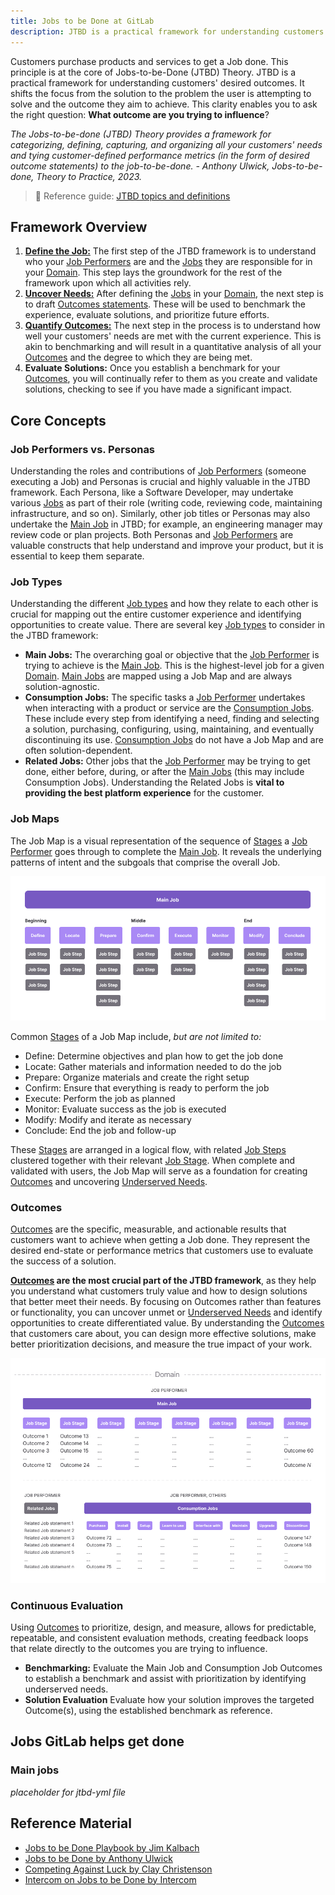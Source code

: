 ```yaml
---
title: Jobs to be Done at GitLab
description: JTBD is a practical framework for understanding customers' desired outcomes.
---
```


Customers purchase products and services to get a Job done. This principle is at the core of Jobs-to-be-Done (JTBD) Theory. JTBD is a practical framework for understanding customers' desired outcomes. It shifts the focus from the solution to the problem the user is attempting to solve and the outcome they aim to achieve. This clarity enables you to ask the right question: **What outcome are you trying to influence**?

_The Jobs-to-be-done (JTBD) Theory provides a framework for categorizing, defining, capturing, and organizing all your customers' needs and tying customer-defined performance metrics (in the form of desired outcome statements) to the job-to-be-done. - Anthony Ulwick, Jobs-to-be-done, Theory to Practice, 2023._

>🔗 Reference guide: [JTBD topics and definitions](/handbook/product/ux/jobs-to-be-done/jtbd_topics__definitions)

## Framework Overview

1. **[Define the Job:](/handbook/product/ux/jobs-to-be-done/jtbd-playbook)** The first step of the JTBD framework is to understand who your [Job Performers](/handbook/product/ux/jobs-to-be-done/jtbd_topics__definitions/#Job-Performers) are and the [Jobs](/handbook/product/ux/jobs-to-be-done/jtbd_topics__definitions/#Job-types) they are responsible for in your [Domain](/handbook/product/ux/jobs-to-be-done/jtbd_topics__definitions/#domain). This step lays the groundwork for the rest of the framework upon which all activities rely.
2. **[Uncover Needs:](/handbook/product/ux/jobs-to-be-done/jtbd-playbook)** After defining the [Jobs](/handbook/product/ux/jobs-to-be-done/jtbd_topics__definitions/#Job-types) in your [Domain](/handbook/product/ux/jobs-to-be-done/jtbd_topics__definitions/#domain), the next step is to draft [Outcomes statements](/handbook/product/ux/jobs-to-be-done/jtbd_topics__definitions/#Outcome-statements). These will be used to benchmark the experience, evaluate solutions, and prioritize future efforts.
3. **[Quantify Outcomes:](/handbook/product/ux/jobs-to-be-done/jtbd-playbook/#Exercise-2:-Synthesize-Outcomes)** The next step in the process is to understand how well your customers' needs are met with the current experience. This is akin to benchmarking and will result in a quantitative analysis of all your [Outcomes](/handbook/product/ux/jobs-to-be-done/jtbd_topics__definitions/#Outcomes) and the degree to which they are being met.
4. **Evaluate Solutions:** Once you establish a benchmark for your [Outcomes](/handbook/product/ux/jobs-to-be-done/jtbd_topics__definitions/#Outcomes), you will continually refer to them as you create and validate solutions, checking to see if you have made a significant impact.

## Core Concepts

### Job Performers vs. Personas

Understanding the roles and contributions of [Job Performers](/handbook/product/ux/jobs-to-be-done/jtbd_topics__definitions/#Job-Performers) (someone executing a Job) and Personas is crucial and highly valuable in the JTBD framework. Each Persona, like a Software Developer, may undertake various [Jobs](handbook/product/ux/jobs-to-be-done/jtbd_topics__definitions/#job-types) as part of their role (writing code, reviewing code, maintaining infrastructure, and so on). Similarly, other job titles or Personas may also undertake the [Main Job](/handbook/product/ux/jobs-to-be-done/jtbd_topics__definitions/#main-jobs) in JTBD; for example, an engineering manager may review code or plan projects. Both Personas and [Job Performers](/handbook/product/ux/jobs-to-be-done/jtbd_topics__definitions/#Job-Performers) are valuable constructs that help understand and improve your product, but it is essential to keep them separate.

### Job Types

Understanding the different [Job types](handbook/product/ux/jobs-to-be-done/jtbd_topics__definitions/#job-types) and how they relate to each other is crucial for mapping out the entire customer experience and identifying opportunities to create value. There are several key [Job types](handbook/product/ux/jobs-to-be-done/jtbd_topics__definitions/#job-types) to consider in the JTBD framework:

- **Main Jobs:** The overarching goal or objective that the [Job Performer](/handbook/product/ux/jobs-to-be-done/jtbd_topics__definitions/#Job-Performers) is trying to achieve is the [Main Job](/handbook/product/ux/jobs-to-be-done/jtbd_topics__definitions/#Main-Jobs). This is the highest-level job for a given [Domain](/handbook/product/ux/jobs-to-be-done/jtbd_topics__definitions/#domain). [Main Jobs](/handbook/product/ux/jobs-to-be-done/jtbd_topics__definitions/#Main-Jobs) are mapped using a Job Map and are always solution-agnostic.
- **Consumption Jobs:** The specific tasks a [Job Performer](/handbook/product/ux/jobs-to-be-done/jtbd_topics__definitions/#Job-Performers) undertakes when interacting with a product or service are the [Consumption Jobs](/handbook/product/ux/jobs-to-be-done/jtbd_topics__definitions/#Consumption-Jobs). These include every step from identifying a need, finding and selecting a solution, purchasing, configuring, using, maintaining, and eventually discontinuing its use. [Consumption Jobs](/handbook/product/ux/jobs-to-be-done/jtbd_topics__definitions/#Consumption-Jobs) do not have a Job Map and are often solution-dependent.
- **Related Jobs:** Other jobs that the [Job Performer](/handbook/product/ux/jobs-to-be-done/jtbd_topics__definitions/#Job-Performers) may be trying to get done, either before, during, or after the [Main Jobs](/handbook/product/ux/jobs-to-be-done/jtbd_topics__definitions/#Main-Jobs) (this may include Consumption Jobs). Understanding the Related Jobs is **vital to providing the best platform experience** for the customer.

### Job Maps

The Job Map is a visual representation of the sequence of [Stages](/handbook/product/ux/jobs-to-be-done/jtbd_topics__definitions/#Job-Stages) a [Job Performer](/handbook/product/ux/jobs-to-be-done/jtbd_topics__definitions/#Job-Performers) goes through to complete the [Main Job](/handbook/product/ux/jobs-to-be-done/jtbd_topics__definitions/#Main-Jobs). It reveals the underlying patterns of intent and the subgoals that comprise the overall Job.

![Job Map](Concepts_Job_Map.png)

Common [Stages](/handbook/product/ux/jobs-to-be-done/jtbd_topics__definitions/#Job-Stages) of a Job Map include, _but are not limited to:_

- Define: Determine objectives and plan how to get the job done
- Locate: Gather materials and information needed to do the job
- Prepare: Organize materials and create the right setup
- Confirm: Ensure that everything is ready to perform the job
- Execute: Perform the job as planned
- Monitor: Evaluate success as the job is executed
- Modify: Modify and iterate as necessary
- Conclude: End the job and follow-up

These [Stages](/handbook/product/ux/jobs-to-be-done/jtbd_topics__definitions/#Job-Stages) are arranged in a logical flow, with related [Job Steps](/handbook/product/ux/jobs-to-be-done/jtbd_topics__definitions/#Job-Steps) clustered together with their relevant [Job Stage](/handbook/product/ux/jobs-to-be-done/jtbd_topics__definitions/#Job-Stages). When complete and validated with users, the Job Map will serve as a foundation for creating [Outcomes](/handbook/product/ux/jobs-to-be-done/jtbd_topics__definitions/#Outcomes) and uncovering [Underserved Needs](/handbook/product/ux/jobs-to-be-done/jtbd_topics__definitions/#Underserved-Needs).

### Outcomes

[Outcomes](/handbook/product/ux/jobs-to-be-done/jtbd_topics__definitions/#Outcomes) are the specific, measurable, and actionable results that customers want to achieve when getting a Job done. They represent the desired end-state or performance metrics that customers use to evaluate the success of a solution.

**[Outcomes](/handbook/product/ux/jobs-to-be-done/jtbd_topics__definitions/#Outcomes) are the most crucial part of the JTBD framework**, as they help you understand what customers truly value and how to design solutions that better meet their needs. By focusing on Outcomes rather than features or functionality, you can uncover unmet or [Underserved Needs](/handbook/product/ux/jobs-to-be-done/jtbd_topics__definitions/#Underserved-Needs) and identify opportunities to create differentiated value. By understanding the [Outcomes](/handbook/product/ux/jobs-to-be-done/jtbd_topics__definitions/#Outcomes) that customers care about, you can design more effective solutions, make better prioritization decisions, and measure the true impact of your work.

![Job Map](Concepts_Outcomes.png)

### Continuous Evaluation

Using [Outcomes](/handbook/product/ux/jobs-to-be-done/jtbd_topics__definitions/#Outcomes) to prioritize, design, and measure, allows for predictable, repeatable, and consistent evaluation methods, creating feedback loops that relate directly to the outcomes you are trying to influence.

- **Benchmarking:** Evaluate the Main Job and Consumption Job Outcomes to establish a benchmark and assist with prioritization by identifying underserved needs.
- **Solution Evaluation** Evaluate how your solution improves the targeted Outcome(s), using the established benchmark as reference.

## Jobs GitLab helps get done

### Main jobs

_placeholder for jtbd-yml file_

## Reference Material

- [Jobs to be Done Playbook by Jim Kalbach](https://rosenfeldmedia.com/books/jobs-to-be-done-book/)
- [Jobs to be Done by Anthony Ulwick](https://jobs-to-be-done-book.com/)
- [Competing Against Luck by Clay Christenson](https://www.amazon.com/dp/0062435612/ref=cm_sw_em_r_mt_dp_U_v0k9Eb92AEDZX)
- [Intercom on Jobs to be Done by Intercom](https://www.intercom.com/resources/books/intercom-jobs-to-be-done)

<!-- OLD CONTENT - from deleted pages -- may be re-incorporated, so keeping it here for now

### JTBD Hierarchy

Using our examples, we can produce a JTBD hierarchy, confirming we operate at the right altitude.

- **Main Job**: Maintain an acceptable level of risk in my organizations assets.
- **Small job**: Prioritize business-critical vulnerabilities in my assets.
- **Micro jobs**: Review the most recent risks detected in my assets; Refine the list of risks by relevancy; Refine the list of risks by impact.

### Using JTBD at GitLab

There are many methods a stage group may use to find or define strategic opportunities with JTBD. You can see more detailed uses of JTBD on our [How to use Jobs to Be Done](/handbook/product/ux/jobs-to-be-done/using-jtbd/) handbook page. If you plan on using one of these methods, remember to use [interviews to validate your jobs](/handbook/product/ux/jobs-to-be-done/deep-dive/#how-do-i-discover-jtbd-relevant-to-my-group) before spending too much time learning about inaccurate jobs.

## Quick methods to increase confidence

- Reference previous research and industry standards.
- Conduct [generative problem validation research](/handbook/product/ux/ux-research/problem-validation-and-methods/#when-to-use-problem-validation) using broad questions. For example, ask questions like, "tell me what you do as a software engineer."
- Run abbreviated 30-minute job interviews with a minimum of 5 participants (direct questions). For example, ask questions based on the JTBD such as, "tell me about the last time you made an architectural decision. What went well? What didn't go so well?" Document your interview using the [JTBD Interview Note template](https://docs.google.com/spreadsheets/d/e/2PACX-1vSX5b57MKfLFl59TfiN61rWNkm2Qctb8cVy40JUGsF6FyEcy3jhPBUxY-4D3exXxqXPwwBkcSOb0HT8/pub?output=xlsx).

## Job stories and user stories

Read "[What is and isn't a JTBD](/handbook/product/ux/jobs-to-be-done/deep-dive/#what-is-a-jtbd)".

[Job stories differ from user stories](https://jtbd.info/replacing-the-user-story-with-the-job-story-af7cdee10c27) because they are persona, product, and solution agnostic. This allows us to think more deeply about the user's context, motivations, and needs rather than just a *title, task, and goal*.

*Example:*

- **Job**: Address business-critical risks in my organization's assets.
- **Job story**: When I am on triage rotation, I want to address business-critical risks in my organization's assets, so I can minimize the likelihood of a security incident.
- **User story**: As a Security Analyst, I want to address vulnerabilities in my applications, So that I can ensure there are no unattended risks.

Job stories offer a higher-level view of the main objective. However, when written at a lower altitude, they can serve the same function as user stories, guiding your solutions while keeping the Main Job, circumstances, and need in mind.

If you want a detailed breakdown of each segment of the JTBD, learn more about the [structure of a JTBD](/handbook/product/ux/jobs-to-be-done/deep-dive/#how-do-i-structure-a-jtbd). -->

<!--
---
title: "Mapping Jobs to be Done (JTBD)"
description: "How do I create a job map? How do I validate a JTBD?"
---

The Main Job is a process that you can sequence chronologically into a Job Map. A Job Map reveals the process of completing the job from the executor's point of view, not the buyer or customer perspective. The intent is to illustrate what the Job Performer is striving to get done at each stage in executing a job.

## What a Job Map is not

A Job Map is not a customer journey, service blueprint, or workflow diagram. It does not reflect what a person does to discover, learn about, select, buy, and use a product or service. These activities are relevant to the buyer and purchasing process.

It's also not about mapping tasks or physical activities, but about creating a sequence of smaller goals that make up the Main Job. Ideally, the Job Map will not include any means of performing the job.

## How to create a Job Map

From your interviews, create a sequence of stages in a visual representation that shows underlying patterns of intent. As you map, think about what the Job Performer's subgoals are and the phases of intent that unfold as the job gets done. There is a [template in FigJam](https://www.figma.com/file/M8w3pkidNUAUIQrQALifFS/JTBD-Template?type=whiteboard&t=HXmKttyxz1lwX9B8-6) that you can use for this. The template uses the eight standard phases from Tony Ulwick's [Outcome-Driven Innovation (ODI) method](https://jobs-to-be-done.com/outcome-driven-innovation-odi-is-jobs-to-be-done-theory-in-practice-2944c6ebc40e).

Each stage should have a purpose and be formulated as a functional job. Avoid including emotional and social aspects in the stage labels, and avoid bringing in adjectives and qualifiers that indicate a need, like "quickly" or "accurately." Strive to make the stages as universal and stable as possible without reference to the means of execution. Jobs are separate from solutions.

Consider these job stages as more of a guideline than a prescriptive model. The point is to remember to cover all types of stages involved in executing the Main Job&mdash;before, during, and after. Modify the names of the stages as needed to describe your particular Main Job, but keep them short (ideally expressed as single-word verbs). The table below reflects some common verbs for each of the stage types in the universal job map.

| Stage      | Description                                            | Common Verbs                           |
| ---------- | ------------------------------------------------------ | -------------------------------------- |
| Define     | Determine objectives and plan how to get the job done. | Define, Plan, Select, Determine        |
| Locate     | Gather materials and information needed to do the job. | Locate, Gather, Access, Retrieve       |
| Prepare    | Organize materials and create the right setup.         | Prepare, Set up, Organize, Examine     |
| Confirm    | Ensure that everything is ready to perform the job.    | Confirm, Validate, Prioritize, Decide  |
| Execute    | Perform the job as planned.                            | Execute, Perform, Transact, Administer |
| Monitor    | Evaluate success as the job is executed.               | Monitor, Verify, Track, Check          |
| Modify     | Modify and iterate as necessary.                       | Modify, Update, Adjust, Maintain       |
| Conclude   | End the job and follow-up.                             | Conclude, Store, Finish, Close         |

### Step 1 - Create a job map

1. Use this ([FigJam Template](https://www.figma.com/file/M8w3pkidNUAUIQrQALifFS/JTBD-Template?type=whiteboard&t=HXmKttyxz1lwX9B8-6)).
1. Start with the three large phases of the Main Job: beginning, middle, and end. Arrange the sub-jobs uncovered from your interviews in the appropriate category.
1. Continue to group the jobs into stages, using the universal stages as a starting point, but changing them as needed. Language is important, so spend time refining it as you go.

You might end up with fewer or more stages than eight. It's also possible to include a loop for interaction or even a branch in the flow. The diagram you create should stand as a clear model for describing the process of performing the job that everyone in your organization can relate to.

Ideally, you will validate this job map with Job Performers. Talk through it with them. If the labels and/or divisions between stages need a great deal of explanation or seem to be confusing, rework them until it's simple enough to be self-explanatory.

### Step 2 - Put the job map to use

You can use a Job Map to identify opportunities and ways to create new value. The Job Map ultimately defines the scope of your business/stage group. Align your solutions to it to spot gaps and opportunities. Compare alternative offerings and means of getting a job done for competitive insight. Prioritize areas within the job process to drive your service roadmap. Find opportunities that can be reflected in marketing campaigns and sales pitches.

To get started, ask yourself these questions:
- Is there a more efficient order of stages in performing the job?
- Where do people struggle the most to get the job done?
- What causes the job to get off track?
- Can you eliminate stages or steps along the way?
- How might the job be carried out in the future, given current trends?
- How might you get more of the job done for customers?
- What related jobs can your offering address or tie in to the job?

## References and Further Reading

- [Jobs to be Done Playbook by Jim Kalbach](https://rosenfeldmedia.com/books/jobs-to-be-done-book/)
- [Jobs to be Done by Anthony Ulwick](https://jobs-to-be-done-book.com/)
- [Competing Against Luck by Clay Christenson](https://www.amazon.com/dp/0062435612/ref=cm_sw_em_r_mt_dp_U_v0k9Eb92AEDZX)
- [Intercom on Jobs to be Done by Intercom](https://www.intercom.com/resources/books/intercom-jobs-to-be-done)

 -->

  <!--
  ---
title: "Jobs to be Done (JTBD) Deep Dive"
description: "There are more than a few frameworks for Jobs to be Done. The aim of this documentation is to adapt those frameworks to create a shared understanding that fits our needs."
---

There are more than a few different frameworks for Jobs to be Done (JTBD) out there. The aim of this documentation is to adapt those frameworks and create a shared understanding of a JTBD process that fits our needs here at GitLab.

Our goal is to make products that people want, as well as make people want our products. Using JTBD can help us do that.

## What is a JTBD?

- **A lens for viewing your products and solutions in terms of the jobs customers are trying to achieve.** Instead of looking at the demographic factors of usage, JTBD focuses on what people seek to achieve in a certain circumstance ([see Clayton Christensen's Milkshake video](https://www.youtube.com/watch?v=sfGtw2C95Ms)).
- **A way to understand the goals that people want to accomplish.** Achieving those goals amounts to progress in their lives. Jobs are also the needs, motivators, and drivers of behavior: they predict why people behave the way they do. This moves beyond mere correlation and strives to find causality.
- **A chance to step back from your business and understand the objectives of the people you serve.** To innovate, don't ask customers about their preferences, but instead understand their underlying needs and motivations.
- **A framework for improving collaboration and communication across disciplines and stage groups.** Since JTBD isn't particular to any expertise (for example, product, UX, marketing), it can be used by all of these disciplines to focus team members on the core problem that the business aims to solve for its customers. For example, rather than marketing having personas, UX having user stories, and so on, the company can use JTBD to establish common, high-level definitions that everyone can use.

## What isn't a JTBD?

- **They are not about your product, service, or brand.** People "hire" products to get a job done. Instead of focusing on your own solution, you must first understand what people want and why that's important to them.
- **They are not about specific products or particular solutions.** Instead, they focus on the process that people go through to solve a problem.
- **They are not a replacement for the user persona framework.** The two contrasting viewpoints share similarities without being incompatible. They can be used together to gain a more holistic view of the product and its users. For example, you may want to consider the job statement and process while drafting the workflow of a new feature, but you may want to check specific content on a page suitable for a particular user persona.

## When should I use a JTBD?

Use JTBD throughout the design process, but most notably to:
- Define scope
- Validate direction
- Evaluate existing experiences
- Assess category maturity

## How do I structure a JTBD?

A core strength of JTBD is its structure, which clearly separates out various aspects of achieving objectives. The who, what, how, why, and when/where are analyzed individually, giving both precision and flexibility to JTBD methods.

### *Who* is the focus of a JTBD?

When writing a JTBD, focus on the **Job Performer**. In other words, write it from the perspective of an end user who is trying to do the job. Conversely, do not write a JTBD from the perspective of what GitLab (or the business stakeholder) wants to achieve.

Other functions within the job ecosystem to consider include the following:

- **Approver:** Someone who authorizes the acquisition of a solution
- **Reviewer:** Someone who examines a solution for appropriateness
- **Technician:** The person who integrates a solution and gets it working
- **Manager:** Someone who oversees a Job Performer while performing the job
- **Audience:** People who consume the output of performing the job
- **Assistant:** A person who aids and supports the Job Performer in getting the job done

Note that these different roles don't refer to job titles. Instead, they represent different functional actors within the context of getting a job done.

### *What* does the Job Performer want to accomplish (independent of your solution)?

The aim of the Job Performer is not to interact with your company but to get something done. Because they don't mention solutions or technology, jobs should be as timeless and unchanging as possible. Strive to frame jobs in a way that makes them stable, even as technology changes.

#### Is a Job Performer the same as a User Persona?

No, a user persona represents a person in an organization with a particular job title. That persona may have 3-4 Main Jobs, which can be expressed using the JTBD framework.  Similarly, the role of Job Performer can be taken by more than one user persona.

While using the JTBD framework, a user's job title or personal details are not as crucial as their capability to successfully carry out the job process. As a result, the two frameworks do have some overlap but are not designed to fit together perfectly. The following visual Venn diagram may be helpful in understanding this overlap.

![PerformerPersonaDiagram](persona-v-performer.png)

### *How* will the job get done? (objective of the JTBD)

The process follows Job Performers as they move through different goal stages in order to accomplish their goal.

- Understanding the process of the Job Performer's intent is key to JTBD.
- You can illustrate the job in a chronological map using a sequence of stages, such as Beginning, Middle, and End.
- Each stage can contain multiple user stories. Be careful not to get into the tasks/physical activities just yet.
- Because the job has to be "done," be sure to formulate the job in a way that has an end state.
- Once you have the sequence, specify the tasks needed to complete each user story.

### *Why* does the performer act in a certain way? What are their requirements or intended outcomes during the job process?

Why do the Job Performers act the way they do while getting a job done? Their actions might be tied to achieving specific outcomes, such as producing a specific report. Their actions might also be tied to requirements or processes to which they must adhere.

In JTBD, a need is seen in relation to getting the job done. Needs aren't demands from a solution, but an individual's requirements for getting a job done. Needs aren't aspirations, either, which are above the job in terms of abstraction.

Example: If a Main Job is defined as *file taxes*, their need may be to *minimize the time it takes to gather documents or maximize the likelihood of getting a return*.

Example: Expressions like "have financial peace of mind" or "provide for my family" are motivations beyond getting the job. These are important aspects to consider later, but not needs related to reaching the objective of filing taxes.

### *When and where* does the job get done?

The circumstance (or contextual factors) that frame job execution include when and where the job gets done; for example, aspects around time, manner, and place. A job without context is not complete and cannot provide strategic direction. There is a dependency between formulating a job and knowing the circumstances.

JTBD uses circumstances to make them relevant to an organization. The conditions around the job give it meaning and relevance and therefore must be considered. Adding contextual detail to the situation also helps greatly when designing a solution.

Example: *Get breakfast* is a very broad job that could apply to many situations. But for a fast food restaurant, *get breakfast on the go*, is a more precise job to focus on.

Example: A solution for the job *get breakfast on the go* could include everything from going to a restaurant or diner to eating a packed lunch at a desk. But when considering specific circumstances like *when late for work, while commuting* and *when cost is a factor*, a morning milkshake might be a better solution for the job.

### *How do I discover* JTBD relevant to my group?

Jobs to be Done are discovered by interviewing real-world users. At GitLab, it is advised to use the assistance of a UX Researcher throughout the process.

1. Determine the project's scope with the relevant stakeholders. Understanding who you want to talk to you and what jobs you want to understand is just as important as determining what jobs are not in scope for this project.
1. Create a problem validation issue similar to this [example issue](https://gitlab.com/gitlab-org/ux-research/-/issues/2223) in the UX Research project, and fill out the description.
1. You may create an assumptive JTBD map with internal stakeholders [similar to this template](https://drive.google.com/file/d/154noxIz5_ziAk9KHASHqb8faYCTw9ZyQ/view?usp=sharing). You can also validate your findings through desk research. This map can prepare you for the participant's workflow and the language they might use to describe their job. This is activity is optional.
1. When you're ready to interview external participants, adjust this [screener template](https://docs.google.com/document/d/1paH7wpXvCIOIDIy_GiDkbXWy3gfF4a8WXGYzLDMONkc/copy) as needed. Remember to recruit GitLab users and non-users, as the JTBD framework is product-agnostic.
1. Afterwards, you can modify this [JTBD Script template](https://docs.google.com/document/d/1wnvsJtWrLntliOxyYudrSnqatmxPZBvAYobXusW2np8/copy) to help you conduct the interviews. Remember to keep the scope and output of the interviews in mind while modifying the script. Keep in mind the job process and statement should be something that does not need a user interface and might even be applicable in the distant future.
1. Finally, summarize the data using a Figjam board similar to this [previously used JTBD canvas](https://www.figma.com/file/chlrPbqJWNELUR2dFapUcL/JTBD-%26-JTBD-Research-%3E-Secure-and-Govern-Job-Canvas-and-Heirarchy_2023-08-23_11-14-17?type=whiteboard&node-id=0-1&t=VaQ5WIqs1zyElt3e-0). If possible, have a note-taker fill out each participant's canvas as the interviews take place. Then, present it to the participant as a way to verify the information.

### *How can I use* JTBD?

JTBD can be used to obtain valuable insights through numerous methods, from screeners to heuristic evaluations. You can see more detailed uses of JTBD on our [How to use Jobs to Be Done](/handbook/product/ux/jobs-to-be-done/using-jtbd/) handbook page. If you plan on using one of these methods, remember to use interviews to validate your jobs before spending too much time learning about inaccurate jobs.

## JTBD examples and tips

JTBDs are difficult to get right can take some time to refine. Below is an example of a job statement and its versions throughout the refinement process. The feedback provided for each version can offer some helpful tips to keep in mind when you're writing them.

Version 1: When new features are added to a product, I want to know if and how those changes impact performance so that I can ensure my product works as expected for users.

- "When new features are added to a product" - Make sure to describe the circumstances the Job Performer is in when they need to get the job done. New features being added is not an isolated act.
- "I want to know if and how those changes impact performance" - This job can be a bit more specific (instead of using "if and how"). It will be easier to validate when you focus on one aspect of the need/outcome for the Job Performer.
- "so that I can ensure my product works as expected for users" -  How can you make the outcome for the Job Performer more specific? Why is it important that the product works as expected? What is the desired end state and/or feeling that a Job Performer has for doing this job? Make sure to describe the circumstances that the Job Performer is in when they need to get the job done.

Version 2: When I or my teammate is making a code change to our product, I want to know if the change introduces a latency for my end users so that I can ensure users are satisfied with the performance of the product and continue to use it

- "When I or my teammate is making a code change to our product" - We don't need to specify the "who" this is for since it seems to apply to any code changes to the product.
- "so that I can ensure users are satisfied with the performance of the product and continue to use it" - Handling a latency doesn't measure satisfaction, but it deals directly with usability.

Final version: When a code change is made, I want to know if the change introduces a latency for my end users so that I can meet the quality standards of performance response time to maintain usability for our end users.

- [x] Describe specific circumstances that the Job Performer is in when they need to get the job done.
- [x] Focus on one specific goal or aspect that the Job Performer needs to complete when writing out the job statement so that it makes it easier to validate in the future.
- [x] Focus the outcome of the job statement around the desired end state or feeling for the Job Performer as well as the reason why completing the job is so important. Ensure the outcome is something that is measurable and can be used to validate the job statement.

  -->
